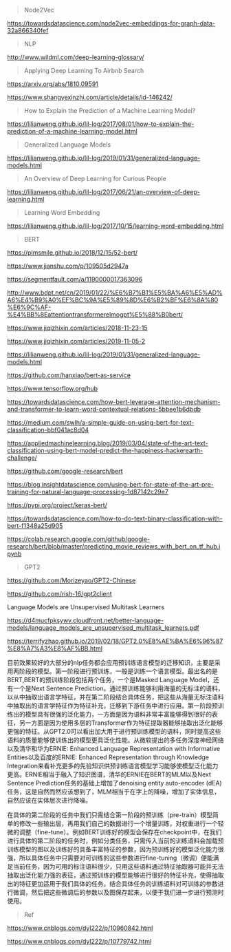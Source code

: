 > Node2Vec

https://towardsdatascience.com/node2vec-embeddings-for-graph-data-32a866340fef

> NLP

http://www.wildml.com/deep-learning-glossary/

> Applying Deep Learning To Airbnb Search

https://arxiv.org/abs/1810.09591

https://www.shangyexinzhi.com/article/details/id-146242/

> How to Explain the Prediction of a Machine Learning Model?

https://lilianweng.github.io/lil-log/2017/08/01/how-to-explain-the-prediction-of-a-machine-learning-model.html

> Generalized Language Models

https://lilianweng.github.io/lil-log/2019/01/31/generalized-language-models.html

> An Overview of Deep Learning for Curious People

https://lilianweng.github.io/lil-log/2017/06/21/an-overview-of-deep-learning.html

> Learning Word Embedding

https://lilianweng.github.io/lil-log/2017/10/15/learning-word-embedding.html

> BERT

https://plmsmile.github.io/2018/12/15/52-bert/

https://www.jianshu.com/p/109505d2947a

https://segmentfault.com/a/1190000017363096

http://www.bdpt.net/cn/2019/01/22/%E6%B7%B1%E5%BA%A6%E5%AD%A6%E4%B9%A0%EF%BC%9A%E5%89%8D%E6%B2%BF%E6%8A%80%E6%9C%AF-%E4%BB%8Eattentiontransformerelmogpt%E5%88%B0bert/

https://www.jiqizhixin.com/articles/2018-11-23-15


https://www.jiqizhixin.com/articles/2019-11-05-2

https://lilianweng.github.io/lil-log/2019/01/31/generalized-language-models.html

https://github.com/hanxiao/bert-as-service

https://www.tensorflow.org/hub

https://towardsdatascience.com/how-bert-leverage-attention-mechanism-and-transformer-to-learn-word-contextual-relations-5bbee1b6dbdb

https://medium.com/swlh/a-simple-guide-on-using-bert-for-text-classification-bbf041ac8d04

https://appliedmachinelearning.blog/2019/03/04/state-of-the-art-text-classification-using-bert-model-predict-the-happiness-hackerearth-challenge/

https://github.com/google-research/bert

https://blog.insightdatascience.com/using-bert-for-state-of-the-art-pre-training-for-natural-language-processing-1d87142c29e7

https://pypi.org/project/keras-bert/

https://towardsdatascience.com/how-to-do-text-binary-classification-with-bert-f1348a25d905

https://colab.research.google.com/github/google-research/bert/blob/master/predicting_movie_reviews_with_bert_on_tf_hub.ipynb



> GPT2

https://github.com/Morizeyao/GPT2-Chinese

https://github.com/rish-16/gpt2client

Language Models are Unsupervised Multitask Learners

https://d4mucfpksywv.cloudfront.net/better-language-models/language_models_are_unsupervised_multitask_learners.pdf

https://terrifyzhao.github.io/2019/02/18/GPT2.0%E8%AE%BA%E6%96%87%E8%A7%A3%E8%AF%BB.html


目前效果较好的大部分的nlp任务都会应用预训练语言模型的迁移知识，主要是采用两阶段的模型。第一阶段进行预训练，一般是训练一个语言模型。最出名的是BERT,BERT的预训练阶段包括两个任务，一个是Masked Language Model，还有一个是Next Sentence Prediction。通过预训练能够利用海量的无标注的语料，以从中抽取出语言学特征，并在第二阶段结合具体任务，把这些从海量无标注语料中抽取出的语言学特征作为特征补充，迁移到下游任务中进行应用。第一阶段预训练出的模型具有很强的泛化能力，一方面是因为语料非常丰富能够得到很好的表征，另一方面是因为使用多层的Transformer作为特征提取器能够抽取出泛化能够更强的特征。从GPT2.0可以看出加大用于进行预训练模型的语料，同时提高这些语料的质量能够使训练出的模型更具泛化性能。从微软提出的多任务深度神经网络以及清华和华为ERNIE: Enhanced Language Representation with Informative Entities以及百度的ERNIE: Enhanced Representation through Knowledge Integration来看补充更多的先验知识供预训练语言模型学习能够使模型泛化能力更高。ERNIE相当于融入了知识图谱，清华的ERNIE在BERT的MLM以及Next Sentence Prediction任务的基础上增加了denoising entity auto-encoder (dEA)任务，这是自然而然应该想到了，MLM相当于在字上的降噪，增加了实体信息，自然应该在实体层次进行降噪。

在具体的第二阶段的任务中我们只需结合第一阶段的预训练（pre-train）模型简单的修改一些输出层，再用我们自己的数据进行一个增量训练，对权重进行一个轻微的调整（fine-tune）。例如BERT训练好的模型会保存在checkpoint中，在我们进行具体的第二阶段的任务时，例如分类任务，只需传入当前的训练语料会加载预训练模型的图以及训练好的具备丰富特征的参数，因为预训练好的模型泛化能力很强，所以具体任务中只需要对可训练的这些参数进行fine-tuning（微调）便能满足当前任务，因为可用的标注语料很少，只用这些语料通过特征抽取器可能并无法抽取出泛化能力强的表征，通过预训练的模型能够进行很好的特征补充，使得抽取出的特征更加适用于我们具体的任务。结合具体任务的训练语料对可训练的参数进行微调，然后把这些微调后的参数以及图保存起来，以便于我们进一步进行预测时使用。

> Ref

https://www.cnblogs.com/dyl222/p/10960842.html

https://www.cnblogs.com/dyl222/p/10779742.html

